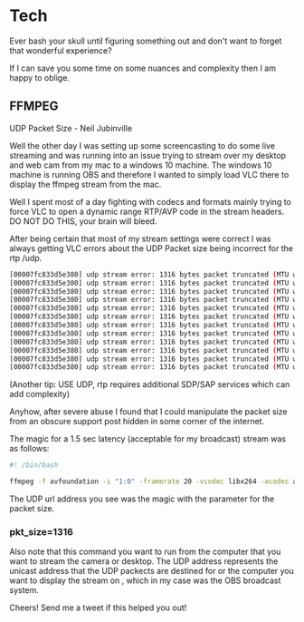 # Tech
Ever bash your skull until figuring something out and don't want to forget that wonderful experience?

If I can save you some time on some nuances and complexity then I am happy to oblige.

## FFMPEG

UDP Packet Size -  Neil Jubinville

Well the other day I was setting up some screencasting to do some live streaming and was running into an issue trying to stream over my desktop and web cam from my mac to a windows 10 machine.   The windows 10 machine is running OBS and therefore I wanted to simply load VLC there to display the ffmpeg stream from the mac.

Well I spent most of a day fighting with codecs and formats mainly trying to force VLC to open a dynamic range RTP/AVP code in the stream headers.   DO NOT DO THIS, your brain will bleed.

After being certain that most of my stream settings were correct I was always getting VLC errors about the UDP Packet size being incorrect for the rtp /udp.


```bash
[00007fc833d5e380] udp stream error: 1316 bytes packet truncated (MTU was 1316)
[00007fc833d5e380] udp stream error: 1316 bytes packet truncated (MTU was 1316)
[00007fc833d5e380] udp stream error: 1316 bytes packet truncated (MTU was 1316)
[00007fc833d5e380] udp stream error: 1316 bytes packet truncated (MTU was 1316)
[00007fc833d5e380] udp stream error: 1316 bytes packet truncated (MTU was 1316)
[00007fc833d5e380] udp stream error: 1316 bytes packet truncated (MTU was 1316)
[00007fc833d5e380] udp stream error: 1316 bytes packet truncated (MTU was 1316)
[00007fc833d5e380] udp stream error: 1316 bytes packet truncated (MTU was 1316)
[00007fc833d5e380] udp stream error: 1316 bytes packet truncated (MTU was 1316)
[00007fc833d5e380] udp stream error: 1316 bytes packet truncated (MTU was 1316)
[00007fc833d5e380] udp stream error: 1316 bytes packet truncated (MTU was 1316)
[00007fc833d5e380] udp stream error: 1316 bytes packet truncated (MTU was 1316)

```

(Another tip: USE UDP,  rtp requires additional SDP/SAP services which can add complexity)

Anyhow, after severe abuse I found that I could manipulate the packet size from an obscure support post hidden in some corner of the internet.

The magic for a 1.5 sec latency (acceptable for my broadcast) stream was as follows:


```bash
#! /bin/bash

ffmpeg -f avfoundation -i "1:0" -framerate 20 -vcodec libx264 -acodec aac  -g 20 -r 100  -protocol_whitelist file,udp,tcp,http,rtp,rtmp -tune zerolatency -preset ultrafast -flush_packets 0  -b:v 2048k  -f mpegts udp://192.168.0.218:1234/?pkt_size=1316

```

The UDP url address you see was the magic with the parameter for the packet size.

### pkt_size=1316

Also note that this command you want to run from the computer that you want to stream the camera or desktop.   The UDP address represents the unicast address that the UDP packects are destined for or the computer you want to display the stream on , which in my case was the OBS broadcast system.

Cheers! Send me a tweet if this helped you out!




